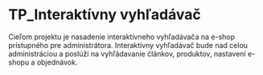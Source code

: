 # TP_Interaktívny vyhľadávač

Cieľom projektu je nasadenie interaktívneho vyhľadávača na e-shop prístupného pre administrátora. Interaktívny vyhľadávač bude nad celou administráciou a poslúži na vyhľádavanie článkov, produktov, nastavení e-shopu a objednávok. 
